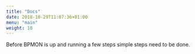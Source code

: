 ```yaml
---
title: "Docs"
date: 2018-10-29T11:07:36+01:00
menu: "main"
weight: 10
---
```


Before BPMON is up and running a few steps simple steps need to be done.
